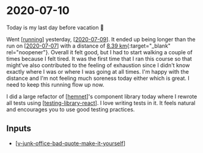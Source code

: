 # 2020-07-10

Today is my last day before vacation 🎉

Went [[running]] yesterday, [[2020-07-09]]. It ended up being longer than the run on [[2020-07-07]] with a distance of [8.39 km](https://www.strava.com/activities/3736799275/overview){:target="\_blank" rel="noopener"}. Overall it felt good, but I had to start walking a couple of times because I felt tired. It was the first time that I ran this course so that might've also contributed to the feeling of exhaustion since I didn't know exactly where I was or where I was going at all times. I'm happy with the distance and I'm not feeling much soreness today either which is great. I need to keep this running flow up now.

I did a large refactor of [[hemnet]]'s component library today where I rewrote all tests using [[testing-library-react]]. I love writing tests in it. It feels natural and encourages you to use good testing practices.

## Inputs

- [[v-junk-office-bad-quote-make-it-yourself]]

[//begin]: # "Autogenerated link references for markdown compatibility"
[running]: running "Running"
[2020-07-09]: 2020-07-09 "2020-07-09"
[2020-07-07]: 2020-07-07 "2020-07-07"
[hemnet]: hemnet "Hemnet"
[testing-library-react]: testing-library-react "@testing-library/react"
[v-junk-office-bad-quote-make-it-yourself]: v-junk-office-bad-quote-make-it-yourself "V: Junk Office - Bad quote? Make it yourself."
[//end]: # "Autogenerated link references"
